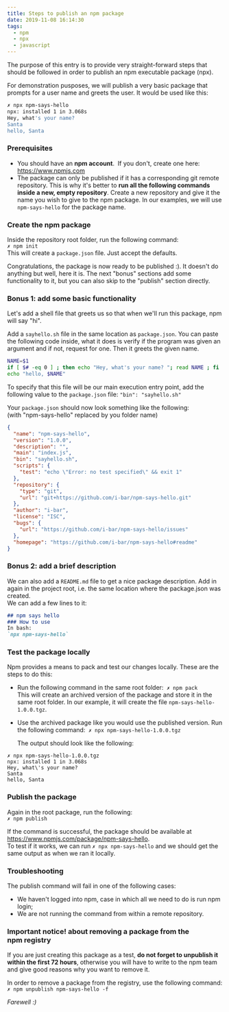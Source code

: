 ```yaml
---
title: Steps to publish an npm package
date: 2019-11-08 16:14:30
tags:
  - npm
  - npx
  - javascript
---
```


The purpose of this entry is to provide very straight-forward steps that should be followed in order to publish an npm executable package (npx).

For demonstration pusposes, we will publish a very basic package that prompts for a user name and greets the user. It would be used like this:

```bash
✗ npx npm-says-hello
npx: installed 1 in 3.068s
Hey, what's your name?
Santa
hello, Santa
```

### Prerequisites

- You should have an **npm account**.  
  If you don't, create one here: https://www.npmjs.com
- The package can only be published if it has a corresponding git remote repository. This is why it's better to **run all the following commands inside a new, empty repository**. Create a new repository and give it the name you wish to give to the npm package. In our examples, we will use `npm-says-hello` for the package name.

### Create the npm package

Inside the repository root folder, run the following command:  
`✗ npm init`  
This will create a `package.json` file. Just accept the defaults.

Congratulations, the package is now ready to be published :). It doesn't do anything but well, here it is. The next "bonus" sections add some functionality to it, but you can also skip to the "publish" section directly.

### Bonus 1: add some basic functionality

Let's add a shell file that greets us so that when we'll run this package, npm will say "hi".

Add a `sayhello.sh` file in the same location as `package.json`. You can paste the following code inside, what it does is verify if the program was given an argument and if not, request for one. Then it greets the given name.

``` bash
NAME=$1
if [ $# -eq 0 ] ; then echo "Hey, what's your name? "; read NAME ; fi
echo "hello, $NAME"
```

To specify that this file will be our main execution entry point, add the following value to the `package.json` file:
`"bin": "sayhello.sh"`

Your `package.json` should now look something like the following:  
(with "npm-says-hello" replaced by you folder name)

``` json
{
  "name": "npm-says-hello",
  "version": "1.0.0",
  "description": "",
  "main": "index.js",
  "bin": "sayhello.sh",
  "scripts": {
    "test": "echo \"Error: no test specified\" && exit 1"
  },
  "repository": {
    "type": "git",
    "url": "git+https://github.com/i-bar/npm-says-hello.git"
  },
  "author": "i-bar",
  "license": "ISC",
  "bugs": {
    "url": "https://github.com/i-bar/npm-says-hello/issues"
  },
  "homepage": "https://github.com/i-bar/npm-says-hello#readme"
}
```

### Bonus 2: add a brief description

We can also add a `README.md` file to get a nice package description. Add in again in the project root, i.e. the same location where the package.json was created.  
We can add a few lines to it:

```markdown
## npm says hello
### How to use
In bash:
`npx npm-says-hello`
```

### Test the package locally

Npm provides a means to pack and test our changes locally. These are the steps to do this:

- Run the following command in the same root folder:  
  `✗ npm pack`  
  This will create an archived version of the package and store it in the same root folder. In our example, it will create the file `npm-says-hello-1.0.0.tgz`.
- Use the archived package like you would use the published version. Run the following command: 
  `✗ npx npm-says-hello-1.0.0.tgz`
  
  The output should look like the following:

```shell
✗ npx npm-says-hello-1.0.0.tgz
npx: installed 1 in 3.068s
Hey, what\'s your name?
Santa
hello, Santa
```

### Publish the package

Again in the root package, run the following:  
`✗ npm publish`

If the command is successful, the package should be available at https://www.npmjs.com/package/npm-says-hello.  
To test if it works, we can run `✗ npx npm-says-hello` and we should get the same output as when we ran it locally.

### Troubleshooting

The publish command will fail in one of the following cases:

- We haven't logged into npm, case in which all we need to do is run npm login;
- We are not running the command from within a remote repository.

### Important notice! about removing a package from the npm registry
If you are just creating this package as a test, **do not forget to unpublish it within the first 72 hours**, otherwise you will have to write to the npm team and give good reasons why you want to remove it.

In order to remove a package from the registry, use the following command:  
`✗ npm unpublish npm-says-hello -f`


*Farewell :)*